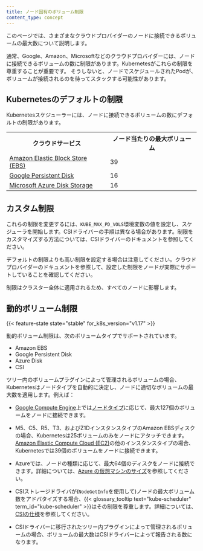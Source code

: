 ```yaml
---
title: ノード固有のボリューム制限
content_type: concept
---
```


<!-- overview -->

このページでは、さまざまなクラウドプロバイダーのノードに接続できるボリュームの最大数について説明します。

通常、Google、Amazon、Microsoftなどのクラウドプロバイダーには、ノードに接続できるボリュームの数に制限があります。Kubernetesがこれらの制限を尊重することが重要です。
そうしないと、ノードでスケジュールされたPodが、ボリュームが接続されるのを待ってスタックする可能性があります。



<!-- body -->

## Kubernetesのデフォルトの制限

Kubernetesスケジューラーには、ノードに接続できるボリュームの数にデフォルトの制限があります。

<table>
  <tr><th>クラウドサービス</th><th>ノード当たりの最大ボリューム</th></tr>
  <tr><td><a href="https://aws.amazon.com/ebs/">Amazon Elastic Block Store (EBS)</a></td><td>39</td></tr>
  <tr><td><a href="https://cloud.google.com/persistent-disk/">Google Persistent Disk</a></td><td>16</td></tr>
  <tr><td><a href="https://azure.microsoft.com/en-us/services/storage/main-disks/">Microsoft Azure Disk Storage</a></td><td>16</td></tr>
</table>

## カスタム制限

これらの制限を変更するには、`KUBE_MAX_PD_VOLS`環境変数の値を設定し、スケジューラを開始します。CSIドライバーの手順は異なる場合があります。制限をカスタマイズする方法については、CSIドライバーのドキュメントを参照してください。

デフォルトの制限よりも高い制限を設定する場合は注意してください。クラウドプロバイダーのドキュメントを参照して、設定した制限をノードが実際にサポートしていることを確認してください。

制限はクラスター全体に適用されるため、すべてのノードに影響します。

## 動的ボリューム制限

{{< feature-state state="stable" for_k8s_version="v1.17" >}}

動的ボリューム制限は、次のボリュームタイプでサポートされています。

- Amazon EBS
- Google Persistent Disk
- Azure Disk
- CSI

ツリー内のボリュームプラグインによって管理されるボリュームの場合、Kubernetesはノードタイプを自動的に決定し、ノードに適切なボリュームの最大数を適用します。例えば：

* <a href="https://cloud.google.com/compute/">Google Compute Engine</a>上では[ノードタイプ](https://cloud.google.com/compute/docs/disks/#pdnumberlimits)に応じて、最大127個のボリュームをノードに接続できます。

* M5、C5、R5、T3、およびZ1DインスタンスタイプのAmazon EBSディスクの場合、Kubernetesは25ボリュームのみをノードにアタッチできます。<a href="https://aws.amazon.com/ec2/">Amazon Elastic Compute Cloud (EC2)</a>の他のインスタンスタイプの場合、Kubernetesでは39個のボリュームをノードに接続できます。

* Azureでは、ノードの種類に応じて、最大64個のディスクをノードに接続できます。詳細については、[Azure の仮想マシンのサイズ](https://docs.microsoft.com/en-us/azure/virtual-machines/windows/sizes)を参照してください。

* CSIストレージドライバが(`NodeGetInfo`を使用して)ノードの最大ボリューム数をアドバタイズする場合、{{< glossary_tooltip text="kube-scheduler" term_id="kube-scheduler" >}}はその制限を尊重します。詳細については、[CSIの仕様](https://github.com/ontainer-storage-interface/spec/blob/master/spec.md#nodegetinfo)を参照してください。

* CSIドライバーに移行されたツリー内プラグインによって管理されるボリュームの場合、ボリュームの最大数はCSIドライバーによって報告される数になります。

